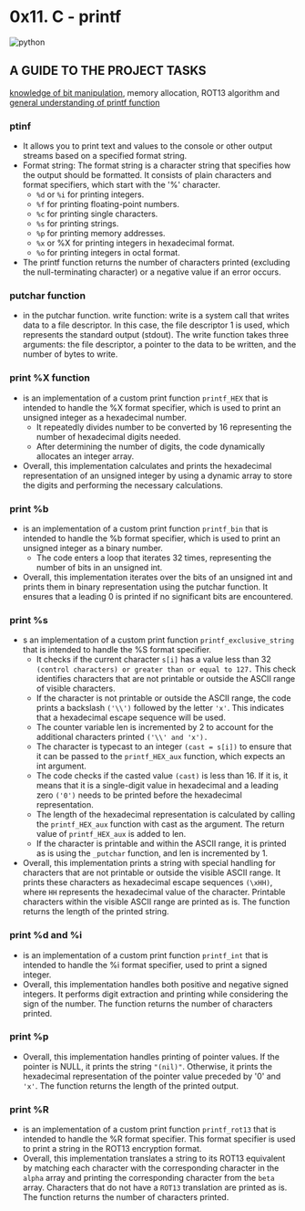 # 0x11. C - printf
![python](https://camo.githubusercontent.com/01b0d036be42ff2bdd45896d151802cc5369e04e2091c85e53a0cde1185b2b1b/68747470733a2f2f692e6962622e636f2f43366b483942642f53696e2d742d74756c6f2d312e706e67)
## A GUIDE TO THE PROJECT TASKS
[knowledge of bit manipulation](https://medium.com/@wamae-ndiritu/understanding-bits-and-endianness-exploring-binary-manipulation-and-memory-storage-c21f284f892f), memory allocation, ROT13 algorithm and [general understanding of printf function](https://www.academia.edu/10297206/Secrets_of_printf_)
### ptinf
- It allows you to print text and values to the console or other output streams based on a specified format string.
- Format string: The format string is a character string that specifies how the output should be formatted. It consists of plain characters and format specifiers, which start with the '%' character.
	-   `%d` or `%i` for printing integers.
	-   `%f` for printing floating-point numbers.
	-   `%c` for printing single characters.
	-   `%s` for printing strings.
	-   `%p` for printing memory addresses.
	-   `%x` or %X for printing integers in hexadecimal format.
	-   `%o` for printing integers in octal format.
- The printf function returns the number of characters printed (excluding the null-terminating character) or a negative value if an error occurs.
### putchar function
- in the putchar function. write function: write is a system call that writes data to a file descriptor. In this case, the file descriptor 1 is used, which represents the standard output (stdout). The write function takes three arguments: the file descriptor, a pointer to the data to be written, and the number of bytes to write.
### print %X function
- is an implementation of a custom print function `printf_HEX` that is intended to handle the %X format specifier, which is used to print an unsigned integer as a hexadecimal number.
	- It repeatedly divides number to be converted by 16 representing the number of hexadecimal digits needed.
	- After determining the number of digits, the code dynamically allocates an integer array.
- Overall, this implementation calculates and prints the hexadecimal representation of an unsigned integer by using a dynamic array to store the digits and performing the necessary calculations.
### print %b
- is an implementation of a custom print function `printf_bin` that is intended to handle the %b format specifier, which is used to print an unsigned integer as a binary number.
	- The code enters a loop that iterates 32 times, representing the number of bits in an unsigned int.
- Overall, this implementation iterates over the bits of an unsigned int and prints them in binary representation using the putchar function. It ensures that a leading 0 is printed if no significant bits are encountered.
### print %s
- s an implementation of a custom print function `printf_exclusive_string` that is intended to handle the %S format specifier.
	- It checks if the current character `s[i]` has a value less than 32 `(control characters) or greater than or equal to 127.` This check identifies characters that are not printable or outside the ASCII range of visible characters.
	- If the character is not printable or outside the ASCII range, the code prints a backslash `('\\')` followed by the letter `'x'`. This indicates that a hexadecimal escape sequence will be used.
	- The counter variable len is incremented by 2 to account for the additional characters printed `('\\' and 'x').`
	- The character is typecast to an integer `(cast = s[i])` to ensure that it can be passed to the `printf_HEX_aux` function, which expects an int argument.
	- The code checks if the casted value `(cast)` is less than 16. If it is, it means that it is a single-digit value in hexadecimal and a leading zero `('0')` needs to be printed before the hexadecimal representation.
	- The length of the hexadecimal representation is calculated by calling the `printf_HEX_aux` function with cast as the argument. The return value of `printf_HEX_aux` is added to len.
	- If the character is printable and within the ASCII range, it is printed as is using the `_putchar` function, and len is incremented by 1.
- Overall, this implementation prints a string with special handling for characters that are not printable or outside the visible ASCII range. It prints these characters as hexadecimal escape sequences `(\xHH)`, where `HH` represents the hexadecimal value of the character. Printable characters within the visible ASCII range are printed as is. The function returns the length of the printed string.
### print %d and %i
- is an implementation of a custom print function `printf_int` that is intended to handle the %i format specifier, used to print a signed integer.
- Overall, this implementation handles both positive and negative signed integers. It performs digit extraction and printing while considering the sign of the number. The function returns the number of characters printed.
### print %p
- Overall, this implementation handles printing of pointer values. If the pointer is NULL, it prints the string `"(nil)"`. Otherwise, it prints the hexadecimal representation of the pointer value preceded by '0' and `'x'`. The function returns the length of the printed output.
### print %R
- is an implementation of a custom print function `printf_rot13` that is intended to handle the %R format specifier. This format specifier is used to print a string in the ROT13 encryption format.
- Overall, this implementation translates a string to its ROT13 equivalent by matching each character with the corresponding character in the `alpha` array and printing the corresponding character from the `beta` array. Characters that do not have a `ROT13` translation are printed as is. The function returns the number of characters printed.
